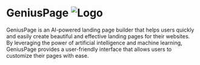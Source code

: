 # GeniusPage ![Logo](https://user-images.githubusercontent.com/74881094/221381513-86015412-5fae-439f-9fb2-09feb99526a3.png)

GeniusPage is an AI-powered landing page builder that helps users quickly and easily create beautiful and effective landing pages for their websites.
By leveraging the power of artificial intelligence and machine learning, GeniusPage provides a user-friendly interface that allows users to customize their pages with ease.
